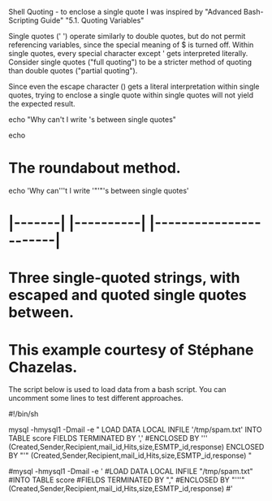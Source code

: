 Shell Quoting - to enclose a single quote
I was inspired by "Advanced Bash-Scripting Guide" "5.1. Quoting Variables"

Single quotes (' ') operate similarly to double quotes, but do not permit referencing variables, since the special meaning of $ is turned off. 
Within single quotes, every special character except ' gets interpreted literally. 
Consider single quotes ("full quoting") to be a stricter method of quoting than double quotes ("partial quoting").

Since even the escape character (\) gets a literal interpretation within single quotes, trying to enclose a single quote within single quotes will not yield the expected result.

echo "Why can't I write 's between single quotes"

echo

# The roundabout method.
echo 'Why can'\''t I write '"'"'s between single quotes'
#    |-------|  |----------|   |-----------------------|
# Three single-quoted strings, with escaped and quoted single quotes between.

# This example courtesy of Stéphane Chazelas.
The script below is used to load data from a bash script. You can uncomment some lines to test different approaches.

#!/bin/sh

mysql -hmysql1 -Dmail -e "
LOAD DATA LOCAL INFILE '/tmp/spam.txt'
INTO TABLE score
FIELDS TERMINATED BY ','
#ENCLOSED BY '\'' (Created,Sender,Recipient,mail_id,Hits,size,ESMTP_id,response)
ENCLOSED BY \"'\" (Created,Sender,Recipient,mail_id,Hits,size,ESMTP_id,response)
"

#mysql -hmysql1 -Dmail -e '
#LOAD DATA LOCAL INFILE "/tmp/spam.txt"
#INTO TABLE score
#FIELDS TERMINATED BY ","
#ENCLOSED BY "'\''" (Created,Sender,Recipient,mail_id,Hits,size,ESMTP_id,response)
#'
